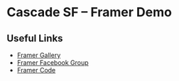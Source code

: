 # Cascade SF – Framer Demo


## Useful Links

- [Framer Gallery](http://framerjs.com/gallery/)
- [Framer Facebook Group](https://www.facebook.com/groups/framerjs/)
- [Framer Code](http://framerco.de/)
